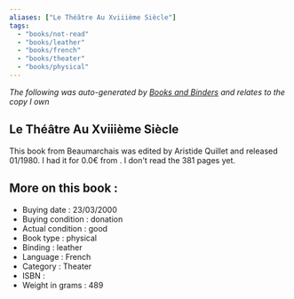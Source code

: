 ```yaml
---
aliases: ["Le Théâtre Au Xviiième Siècle"] 
tags: 
  - "books/not-read" 
  - "books/leather" 
  - "books/french"
  - "books/theater"
  - "books/physical"
---
```


_The following was auto-generated by [Books and Binders](Books%20and%20Binders.md) and relates to the copy I own_
## Le Théâtre Au Xviiième Siècle
This book from Beaumarchais was edited by Aristide Quillet and released 01/1980. I had it for 0.0€ from . I don't read the 381 pages yet.

## More on this book :
- Buying date : 23/03/2000
- Buying condition : donation
- Actual condition : good
- Book type : physical
- Binding : leather
- Language : French
- Category : Theater
- ISBN : 
- Weight in grams : 489
